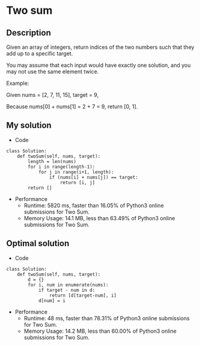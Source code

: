 # Two sum

## Description
Given an array of integers, return indices of the two numbers such that they add up to a specific target.

You may assume that each input would have exactly one solution, and you may not use the same element twice.

Example:

Given nums = [2, 7, 11, 15], target = 9,

Because nums[0] + nums[1] = 2 + 7 = 9, return [0, 1].

## My solution
- Code
```
class Solution:
    def twoSum(self, nums, target):
        length = len(nums)
        for i in range(length-1):
            for j in range(i+1, length):
                if (nums[i] + nums[j]) == target:
                    return [i, j]
        return []
```
- Performance
  - Runtime: 5820 ms, faster than 16.05% of Python3 online submissions for Two Sum.
  - Memory Usage: 14.1 MB, less than 63.49% of Python3 online submissions for Two Sum.

## Optimal solution
- Code
```
class Solution:
    def twoSum(self, nums, target):
        d = {}
        for i, num in enumerate(nums):
            if target - num in d:
                return [d[target-num], i]
            d[num] = i
```
- Performance
  - Runtime: 48 ms, faster than 78.31% of Python3 online submissions for Two Sum.
  - Memory Usage: 14.2 MB, less than 60.00% of Python3 online submissions for Two Sum.
